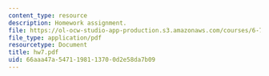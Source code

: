 ```yaml
---
content_type: resource
description: Homework assignment.
file: https://ol-ocw-studio-app-production.s3.amazonaws.com/courses/6-720j-integrated-microelectronic-devices-spring-2007/66aaa47a5471198113700d2e58da7b09_hw7.pdf
file_type: application/pdf
resourcetype: Document
title: hw7.pdf
uid: 66aaa47a-5471-1981-1370-0d2e58da7b09
---
```

